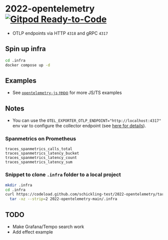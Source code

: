 # 2022-opentelemetry [![Gitpod Ready-to-Code](https://img.shields.io/badge/Gitpod-ready--to--code-908a85?logo=gitpod)](https://gitpod.io/#https://github.com/schickling-test/2022-opentelemetry)

- OTLP endpoints via HTTP `4318` and gRPC `4317`

## Spin up infra

```sh
cd .infra
docker compose up -d
```

## Examples

- See [`opentelemetry-js` repo](https://github.com/open-telemetry/opentelemetry-js) for more JS/TS examples

## Notes

- You can use the `OTEL_EXPORTER_OTLP_ENDPOINT="http://localhost:4317"` env var to configure the collector endpoint (see [here for details](https://github.com/open-telemetry/opentelemetry-specification/blob/main/specification/protocol/exporter.md)).

### Spanmetrics on Prometheus

```
traces_spanmetrics_calls_total
traces_spanmetrics_latency_bucket
traces_spanmetrics_latency_count
traces_spanmetrics_latency_sum
```

### Snippet to clone `.infra` folder to a local project

```sh
mkdir .infra
cd .infra
curl https://codeload.github.com/schickling-test/2022-opentelemetry/tar.gz/main | \
  tar -xz --strip=2 2022-opentelemetry-main/.infra
```

## TODO

- Make Grafana/Tempo search work
- Add effect example
